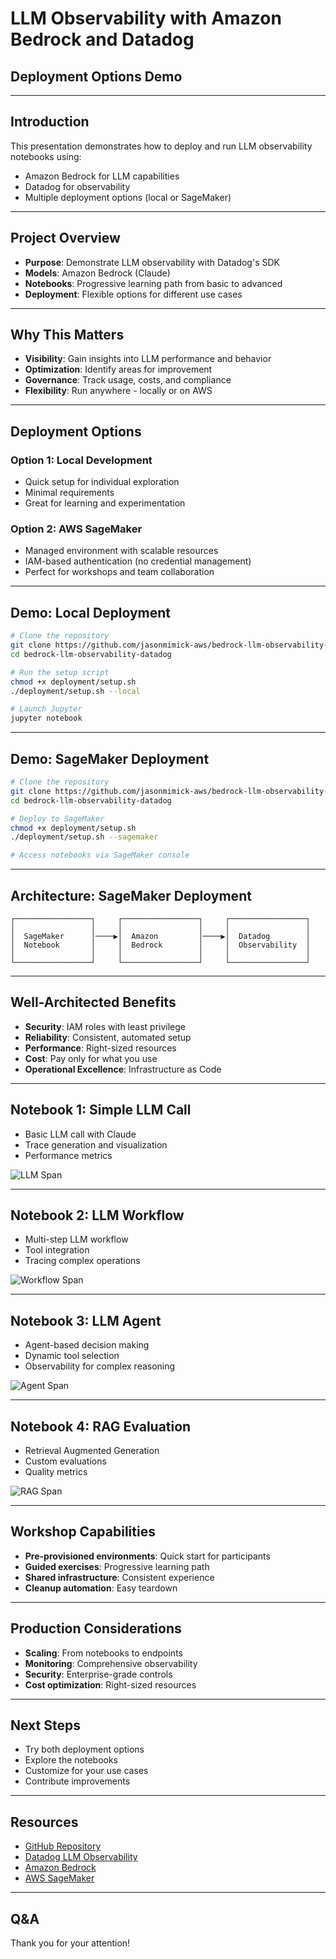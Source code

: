 # LLM Observability with Amazon Bedrock and Datadog
## Deployment Options Demo

---

## Introduction

This presentation demonstrates how to deploy and run LLM observability notebooks using:
- Amazon Bedrock for LLM capabilities
- Datadog for observability
- Multiple deployment options (local or SageMaker)

---

## Project Overview

- **Purpose**: Demonstrate LLM observability with Datadog's SDK
- **Models**: Amazon Bedrock (Claude)
- **Notebooks**: Progressive learning path from basic to advanced
- **Deployment**: Flexible options for different use cases

---

## Why This Matters

- **Visibility**: Gain insights into LLM performance and behavior
- **Optimization**: Identify areas for improvement
- **Governance**: Track usage, costs, and compliance
- **Flexibility**: Run anywhere - locally or on AWS

---

## Deployment Options

### Option 1: Local Development
- Quick setup for individual exploration
- Minimal requirements
- Great for learning and experimentation

### Option 2: AWS SageMaker
- Managed environment with scalable resources
- IAM-based authentication (no credential management)
- Perfect for workshops and team collaboration

---

## Demo: Local Deployment

```bash
# Clone the repository
git clone https://github.com/jasonmimick-aws/bedrock-llm-observability-datadog.git
cd bedrock-llm-observability-datadog

# Run the setup script
chmod +x deployment/setup.sh
./deployment/setup.sh --local

# Launch Jupyter
jupyter notebook
```

---

## Demo: SageMaker Deployment

```bash
# Clone the repository
git clone https://github.com/jasonmimick-aws/bedrock-llm-observability-datadog.git
cd bedrock-llm-observability-datadog

# Deploy to SageMaker
chmod +x deployment/setup.sh
./deployment/setup.sh --sagemaker

# Access notebooks via SageMaker console
```

---

## Architecture: SageMaker Deployment

```
┌─────────────────┐     ┌─────────────────┐     ┌─────────────────┐
│                 │     │                 │     │                 │
│  SageMaker      │────▶│  Amazon         │────▶│  Datadog        │
│  Notebook       │     │  Bedrock        │     │  Observability  │
│                 │     │                 │     │                 │
└─────────────────┘     └─────────────────┘     └─────────────────┘
```

---

## Well-Architected Benefits

- **Security**: IAM roles with least privilege
- **Reliability**: Consistent, automated setup
- **Performance**: Right-sized resources
- **Cost**: Pay only for what you use
- **Operational Excellence**: Infrastructure as Code

---

## Notebook 1: Simple LLM Call

- Basic LLM call with Claude
- Trace generation and visualization
- Performance metrics

![LLM Span](../images/llm-span.png)

---

## Notebook 2: LLM Workflow

- Multi-step LLM workflow
- Tool integration
- Tracing complex operations

![Workflow Span](../images/workflow-span.png)

---

## Notebook 3: LLM Agent

- Agent-based decision making
- Dynamic tool selection
- Observability for complex reasoning

![Agent Span](../images/agent-span.png)

---

## Notebook 4: RAG Evaluation

- Retrieval Augmented Generation
- Custom evaluations
- Quality metrics

![RAG Span](../images/rag-span.png)

---

## Workshop Capabilities

- **Pre-provisioned environments**: Quick start for participants
- **Guided exercises**: Progressive learning path
- **Shared infrastructure**: Consistent experience
- **Cleanup automation**: Easy teardown

---

## Production Considerations

- **Scaling**: From notebooks to endpoints
- **Monitoring**: Comprehensive observability
- **Security**: Enterprise-grade controls
- **Cost optimization**: Right-sized resources

---

## Next Steps

- Try both deployment options
- Explore the notebooks
- Customize for your use cases
- Contribute improvements

---

## Resources

- [GitHub Repository](https://github.com/jasonmimick-aws/bedrock-llm-observability-datadog)
- [Datadog LLM Observability](https://docs.datadoghq.com/llm_observability/)
- [Amazon Bedrock](https://aws.amazon.com/bedrock/)
- [AWS SageMaker](https://aws.amazon.com/sagemaker/)

---

## Q&A

Thank you for your attention!

